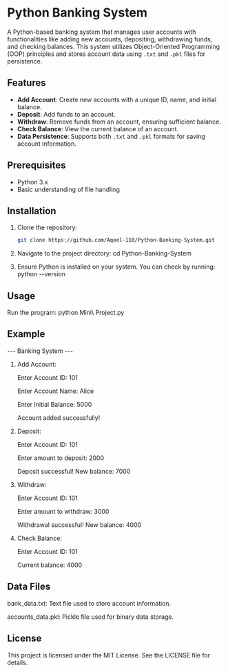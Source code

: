 # Python Banking System

A Python-based banking system that manages user accounts with functionalities like adding new accounts, depositing, withdrawing funds, and checking balances. This system utilizes Object-Oriented Programming (OOP) principles and stores account data using `.txt` and `.pkl` files for persistence.

## Features

- **Add Account**: Create new accounts with a unique ID, name, and initial balance.
- **Deposit**: Add funds to an account.
- **Withdraw**: Remove funds from an account, ensuring sufficient balance.
- **Check Balance**: View the current balance of an account.
- **Data Persistence**: Supports both `.txt` and `.pkl` formats for saving account information.

## Prerequisites

- Python 3.x
- Basic understanding of file handling

## Installation

1. Clone the repository:
   ```bash
   git clone https://github.com/Aqeel-110/Python-Banking-System.git
   
2. Navigate to the project directory:
   cd Python-Banking-System

3. Ensure Python is installed on your system. You can check by running: python --version

## Usage

Run the program:
python Mini\ Project.py

## Example

--- Banking System ---

1. Add Account:

   Enter Account ID: 101

   Enter Account Name: Alice

   Enter Initial Balance: 5000

   Account added successfully!

2. Deposit:

   Enter Account ID: 101

   Enter amount to deposit: 2000

   Deposit successful! New balance: 7000

3. Withdraw:

   Enter Account ID: 101

   Enter amount to withdraw: 3000

   Withdrawal successful! New balance: 4000

4. Check Balance:

   Enter Account ID: 101

   Current balance: 4000

## Data Files

   bank_data.txt: Text file used to store account information.

   accounts_data.pkl: Pickle file used for binary data storage.

## License
This project is licensed under the MIT License. See the LICENSE file for details.
